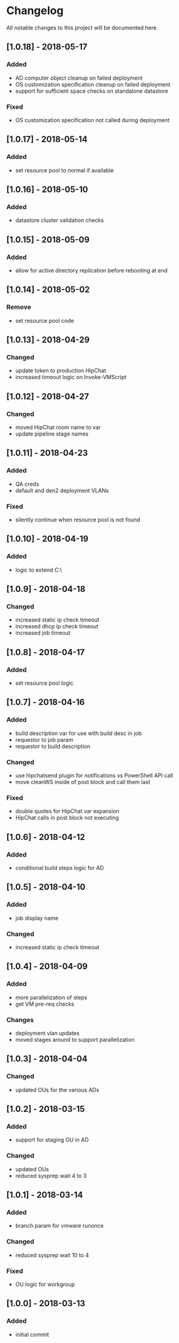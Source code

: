 # Changelog
All notable changes to this project will be documented here.

## [1.0.18] - 2018-05-17
### Added
- AD computer object cleanup on failed deployment
- OS customization specification cleanup on failed deployment
- support for sufficient space checks on standalone datastore

### Fixed
- OS customization specification not called during deployment

## [1.0.17] - 2018-05-14
### Added
- set resource pool to normal if available

## [1.0.16] - 2018-05-10
### Added
- datastore cluster validation checks

## [1.0.15] - 2018-05-09
### Added
- allow for active directory replication before rebooting at end

## [1.0.14] - 2018-05-02
### Remove
- set resource pool code

## [1.0.13] - 2018-04-29
### Changed
- update token to production HipChat
- increased timeout logic on Invoke-VMScript

## [1.0.12] - 2018-04-27
### Changed
- moved HipChat room name to var
- update pipeline stage names

## [1.0.11] - 2018-04-23
### Added
- QA creds
- default and den2 deployment VLANs

### Fixed
- silently continue when resource pool is not found

## [1.0.10] - 2018-04-19
### Added
- logic to extend C:\

## [1.0.9] - 2018-04-18
### Changed
- increased static ip check timeout
- increased dhcp ip check timeout
- increased job timeout


## [1.0.8] - 2018-04-17
### Added
- set resource pool logic

## [1.0.7] - 2018-04-16
### Added
- build description var for use with build desc in job
- requestor to job param
- requestor to build description

### Changed
- use hipchatsend plugin for notifications vs PowerShell API call
- move cleanWS inside of post block and call them last

### Fixed
- double quotes for HipChat var expansion
- HipChat calls in post block not executing

## [1.0.6] - 2018-04-12
### Added
- conditional build steps logic for AD

## [1.0.5] - 2018-04-10
### Added
- job display name

### Changed
- increased static ip check timeout

## [1.0.4] - 2018-04-09
### Added
- more parallelization of steps
- get VM pre-req checks

### Changes
- deployment vlan updates
- moved stages around to support parallelization

## [1.0.3] - 2018-04-04
### Changed
- updated OUs for the various ADs

## [1.0.2] - 2018-03-15
### Added
- support for staging OU in AD

### Changed
- updated OUs
- reduced sysprep wait 4 to 3

## [1.0.1] - 2018-03-14
### Added
- branch param for vmware runonce

### Changed
- reduced sysprep wait 10 to 4

### Fixed
- OU logic for workgroup

## [1.0.0] - 2018-03-13
### Added
- initial commit
